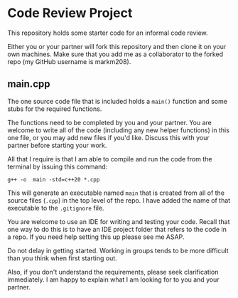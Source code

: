 # Code Review Project
This repository holds some starter code for an informal code review. 

Either you or your partner will fork this repository and then clone it on your own machines. Make sure that you add me as a collaborator to the forked repo (my GitHub username is markm208).

## main.cpp
The one source code file that is included holds a ```main()``` function and some stubs for the required functions. 

The functions need to be completed by you and your partner. You are welcome to write all of the code (including any new helper functions) in this one file, or you may add new files if you'd like. Discuss this with your partner before starting your work.

All that I require is that I am able to compile and run the code from the terminal by issuing this command:

```
g++ -o  main -std=c++20 *.cpp
```

This will generate an executable named ```main``` that is created from all of the source files (```.cpp```) in the top level of the repo. I have added the name of that executable to the ```.gitignore``` file. 

You are welcome to use an IDE for writing and testing your code. Recall that one way to do this is to have an IDE project folder that refers to the code in a repo. If you need help setting this up please see me ASAP.

Do not delay in getting started. Working in groups tends to be more difficult than you think when first starting out. 

Also, if you don't understand the requirements, please seek clarification immediately. I am happy to explain what I am looking for to you and your partner.
